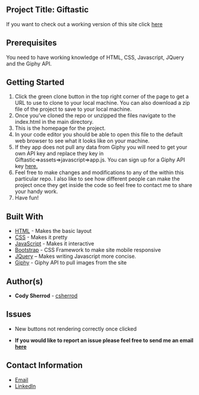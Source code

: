 ## Project Title: Giftastic

If you want to check out a working version of this site click [here](https://csherrod.github.io/Giftastic)

## Prerequisites

You need to have working knowledge of HTML, CSS, Javascript, JQuery and the Giphy API.

## Getting Started
1.  Click the green clone button in the top right corner of the page to get a URL to use to clone to your local machine. You can also download a zip file of the project to save to your local machine.
2.  Once you’ve cloned the repo or unzipped the files navigate to the index.html in the main directory.
3. This is the homepage for the project.
4. In your code editor you should be able to open this file to the default web browser to see what it looks like on your machine.
5. If they app does not pull any data from Giphy you will need to get your own API key and replace they key in Giftastic=>assets=>javascript=>app.js. You can sign up for a Giphy API key [here.](https://developers.giphy.com/)
6. Feel free to make changes and modifications to any of the within this particular repo. I also like to see how different people can make the project once they get inside the code so feel free to contact me to share your handy work.
7. Have fun!

## Built With
* [HTML](https://developer.mozilla.org/en-US/docs/Web/HTML) - Makes the basic layout
* [CSS](https://developer.mozilla.org/en-US/docs/Web/CSS) - Makes it pretty
* [JavaScript](https://developer.mozilla.org/en-US/docs/Web/JavaScript) - Makes it interactive
* [Bootstrap](https://getbootstrap.com/) - CSS Framework to make site mobile responsive
* [JQuery](https://jquery.com/) – Makes writing Javascript more concise.
* [Giphy](https://developers.giphy.com/) - Giphy API to pull images from the site

## Author(s)
* **Cody Sherrod** - [csherrod](https://github.com/csherrod)

## Issues
* New buttons not rendering correctly once clicked

* **If you would like to report an issue please feel free to send me an email [here](mailto:w.cody.sherrod@gmail.com)**

## Contact Information
* [Email](mailto:w.cody.sherrod@gmail.com)
* [LinkedIn](www.linkedin.com/in/cody-sherrod)
